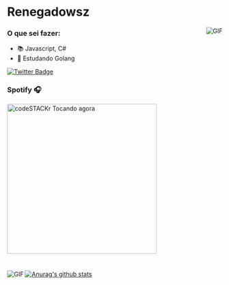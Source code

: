 #                                                                   Renegadowsz

<img align="right" alt="GIF" src="https://25.media.tumblr.com/6886e1b53d72b2148eb2385ae9c7650e/tumblr_mtim7sFn1j1qi0f9no1_500.gif"/>



### O que sei fazer: 

- 📚 Javascript, C#
- 📖 Estudando Golang

[![Twitter Badge](https://img.shields.io/badge/-@ogrenegado7-2ccce9?style=flat-square&labelColor=2ccce9&logo=twitter&logoColor=white&link=https://twitter.com/ogrenegado7)](https://twitter.com/ogrenegado7) 

### Spotify 🎧
[<img src="https://now-playing-codeSTACKr.vercel.app/api/spotify-playing" alt="codeSTACKr Tocando agora" width="350" />](https://open.spotify.com/user/renegadowsz)

#

<img align="left" alt="GIF" src="https://data.whicdn.com/images/251864800/original.gif" />




[![Anurag's github stats](https://github-readme-stats.vercel.app/api?username=ogrenegado7)](https://github.com/anuraghazra/github-readme-stats)
